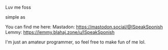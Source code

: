 Luv me foss

simple as

You can find me here:
Mastadon:  https://mastodon.social/@ISpeakSponish
Lemmy:     https://lemmy.blahaj.zone/u/ISpeakSponish

I'm just an amateur programmer, so feel free to make fun of me lol.

<!---
ISpeakSponish/ISpeakSponish is a ✨ special ✨ repository because its `README.md` (this file) appears on your GitHub profile.
You can click the Preview link to take a look at your changes.
--->
